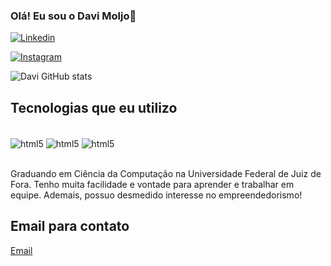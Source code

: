 
### Olá! Eu sou o Davi Moljo👋

[![Linkedin](https://img.shields.io/badge/LinkedIn-0077B5?style=for-the-badge&logo=linkedin&logoColor=white)](https://www.linkedin.com/in/davi-moljo-52b343255/)

[![Instagram](https://img.shields.io/badge/Instagram-E4405F?style=for-the-badge&logo=instagram&logoColor=white)](https://www.instagram.com/davimoljo/)


![Davi GitHub stats](https://github-readme-stats.vercel.app/api?username=davimoljo&show_icons=true&theme=dracula)

## Tecnologias que eu utilizo

<div style="display; inline_block" > <br/>
<img align="center" alt="html5" src= "https://img.shields.io/badge/HTML5-E34F26?style=for-the-badge&logo=html5&logoColor=white " />
<img align="center" alt="html5" src= "https://img.shields.io/badge/CSS3-1572B6?style=for-the-badge&logo=css3&logoColor=white " />
<img align="center" alt="html5" src= "https://img.shields.io/badge/JavaScript-F7DF1E?style=for-the-badge&logo=javascript&logoColor=black " />

</div>
<br/>

Graduando em Ciência da Computação na Universidade Federal de Juiz de Fora. Tenho muita facilidade e vontade para aprender e trabalhar em equipe. Ademais, possuo desmedido interesse no empreendedorismo!

## Email para contato

[Email](mailto:davimoljo@estudante.ufjf.br)

